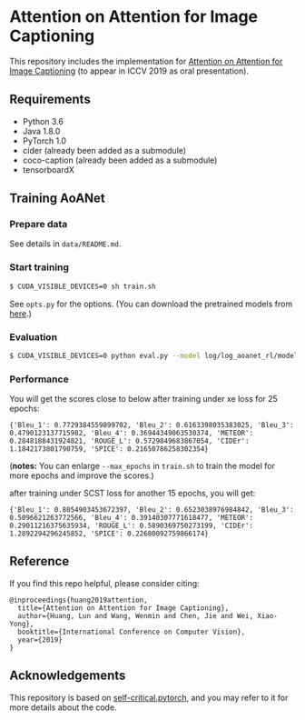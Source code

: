 # Attention on Attention for Image Captioning

This repository includes the implementation for [Attention on Attention for Image Captioning](https://arxiv.org/abs/1908.06954) (to appear in ICCV 2019 as oral presentation).

## Requirements

- Python 3.6
- Java 1.8.0
- PyTorch 1.0
- cider (already been added as a submodule)
- coco-caption (already been added as a submodule)
- tensorboardX


## Training AoANet

### Prepare data

See details in `data/README.md`.

### Start training

```bash
$ CUDA_VISIBLE_DEVICES=0 sh train.sh
```

See `opts.py` for the options. (You can download the pretrained models from [here](https://drive.google.com/drive/folders/1ab0iPNyxdVm79ml-oozsIlH7H6t6dIVl?usp=sharing).)


### Evaluation

```bash
$ CUDA_VISIBLE_DEVICES=0 python eval.py --model log/log_aoanet_rl/model.pth --infos_path log/log_aoanet_rl/infos_aoanet.pkl  --dump_images 0 --dump_json 1 --num_images -1 --language_eval 1 --beam_size 2 --batch_size 100 --split test
```

### Performance
You will get the scores close to below after training under xe loss for 25 epochs:
```
{'Bleu_1': 0.7729384559899702, 'Bleu_2': 0.6163398035383025, 'Bleu_3': 0.4790123137715982, 'Bleu_4': 0.36944349063530374, 'METEOR': 0.2848188431924821, 'ROUGE_L': 0.5729849683867054, 'CIDEr': 1.1842173801790759, 'SPICE': 0.21650786258302354}
```
(**notes:** You can enlarge `--max_epochs` in `train.sh` to train the model for more epochs and improve the scores.)

after training under SCST loss for another 15 epochs, you will get:
```
{'Bleu_1': 0.8054903453672397, 'Bleu_2': 0.6523038976984842, 'Bleu_3': 0.5096621263772566, 'Bleu_4': 0.39140307771618477, 'METEOR': 0.29011216375635934, 'ROUGE_L': 0.5890369750273199, 'CIDEr': 1.2892294296245852, 'SPICE': 0.22680092759866174}
```


## Reference

If you find this repo helpful, please consider citing:

```
@inproceedings{huang2019attention,
  title={Attention on Attention for Image Captioning},
  author={Huang, Lun and Wang, Wenmin and Chen, Jie and Wei, Xiao-Yong},
  booktitle={International Conference on Computer Vision},
  year={2019}
}
```

## Acknowledgements

This repository is based on [self-critical.pytorch](https://github.com/ruotianluo/self-critical.pytorch), and you may refer to it for more details about the code.
